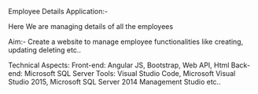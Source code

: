 
Employee Details Application:-


Here We are managing details of all the employees 

Aim:-
Create a website to manage employee functionalities like creating, updating deleting etc..

Technical Aspects:
Front-end: Angular JS, Bootstrap, Web API, Html
Back-end: Microsoft SQL Server
Tools: Visual Studio Code, Microsoft Visual Studio 2015, Microsoft SQL Server 2014 Management Studio etc..



